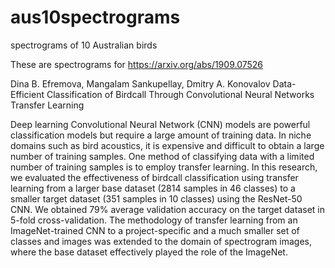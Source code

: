 # aus10spectrograms
spectrograms of 10 Australian birds

These are spectrograms for https://arxiv.org/abs/1909.07526 

Dina B. Efremova, Mangalam Sankupellay, Dmitry A. Konovalov
Data-Efficient Classification of Birdcall Through Convolutional Neural Networks Transfer Learning

Deep learning Convolutional Neural Network (CNN) models are powerful classification models but require a large amount of training data. In niche domains such as bird acoustics, it is expensive and difficult to obtain a large number of training samples. One method of classifying data with a limited number of training samples is to employ transfer learning. In this research, we evaluated the effectiveness of birdcall classification using transfer learning from a larger base dataset (2814 samples in 46 classes) to a smaller target dataset (351 samples in 10 classes) using the ResNet-50 CNN. We obtained 79% average validation accuracy on the target dataset in 5-fold cross-validation. The methodology of transfer learning from an ImageNet-trained CNN to a project-specific and a much smaller set of classes and images was extended to the domain of spectrogram images, where the base dataset effectively played the role of the ImageNet.
